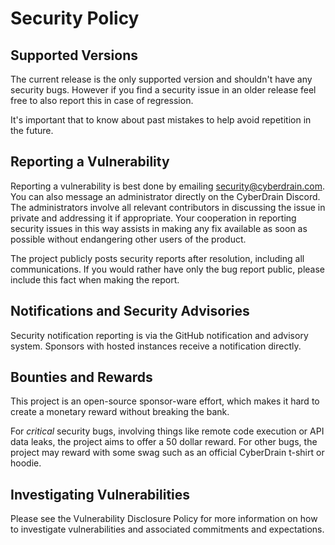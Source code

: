 # Security Policy

## Supported Versions

The current release is the only supported version and shouldn't have any security bugs. However if you find a security issue in an older release feel free to also report this in case of regression.

It's important that to know about past mistakes to help avoid repetition in the future.

## Reporting a Vulnerability

Reporting a vulnerability is best done by emailing security@cyberdrain.com. You can also message an administrator directly on the CyberDrain Discord. The administrators involve all relevant contributors in discussing the issue in private and addressing it if appropriate. Your cooperation in reporting security issues in this way assists in making any fix available as soon as possible without endangering other users of the product.

The project publicly posts security reports after resolution, including all communications. If you would rather have only the bug report public, please include this fact when making the report.

## Notifications and Security Advisories

Security notification reporting is via the GitHub notification and advisory system. Sponsors with hosted instances receive a notification directly.

## Bounties and Rewards

This project is an open-source sponsor-ware effort, which makes it hard to create a monetary reward without breaking the bank.

For _critical_ security bugs, involving things like remote code execution or API data leaks, the project aims to offer a 50 dollar reward. For other bugs, the project may reward with some swag such as an official CyberDrain t-shirt or hoodie.

## Investigating Vulnerabilities

Please see the Vulnerability Disclosure Policy for more information on how to investigate vulnerabilities and associated commitments and expectations.

